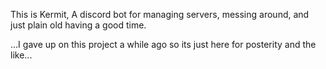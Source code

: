 This is Kermit, A discord bot for managing servers, messing around, and just plain old having a good time.

...I gave up on this project a while ago so its just here for posterity and the like...
